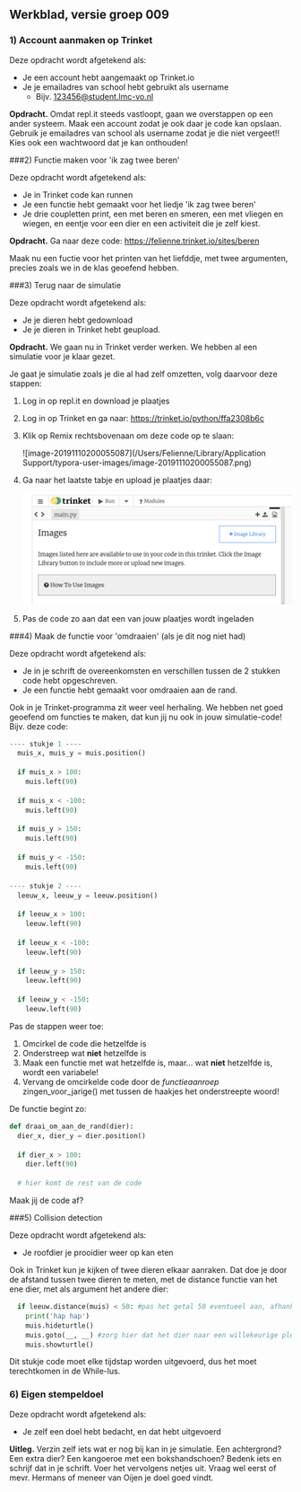 ## Werkblad, versie groep 009

### 1) Account aanmaken op Trinket

Deze opdracht wordt afgetekend als:

- Je een account hebt aangemaakt op Trinket.io
- Je je emailadres van school hebt gebruikt als username
  - Bijv. 123456@student.lmc-vo.nl

**Opdracht.** Omdat repl.it steeds vastloopt, gaan we overstappen op een ander systeem. Maak een account zodat je ook daar je code kan opslaan. 
Gebruik je emailadres van school als username zodat je die niet vergeet!!
Kies ook een wachtwoord dat je kan onthouden!

###2) Functie maken voor 'ik zag twee beren'

Deze opdracht wordt afgetekend als:

- Je in Trinket code kan runnen
- Je een functie hebt gemaakt voor het liedje 'ik zag twee beren'
- Je drie coupletten print, een met beren en smeren, een met vliegen en wiegen, en eentje voor een dier en een activiteit die je zelf kiest.

**Opdracht.** Ga naar deze code: https://felienne.trinket.io/sites/beren

Maak nu een fuctie voor het printen van het liefddje, met twee argumenten, precies zoals we in de klas geoefend hebben.

###3) Terug naar de simulatie

Deze opdracht wordt afgetekend als:

- Je je dieren hebt gedownload 
- Je je dieren in Trinket hebt geupload.

**Opdracht.** We gaan nu in Trinket verder werken. We hebben al een simulatie voor je klaar gezet.

Je gaat je simulatie zoals je die al had zelf omzetten, volg daarvoor deze stappen:

1. Log in op repl.it en download je plaatjes

2. Log in op Trinket en ga naar: https://trinket.io/python/ffa2308b6c

3. Klik op Remix rechtsbovenaan om deze code op te slaan:

   ![image-20191110200055087](/Users/Felienne/Library/Application Support/typora-user-images/image-20191110200055087.png)

4. Ga naar het laatste tabje en upload je plaatjes daar:

   ![image-20191108191004918](./afb/image-20191108191004918.png)

5. Pas de code zo aan dat een van jouw plaatjes wordt ingeladen

###4) Maak de functie voor 'omdraaien' (als je dit nog niet had)

Deze opdracht wordt afgetekend als:

- Je in je schrift de overeenkomsten en verschillen tussen de 2 stukken code hebt opgeschreven.
- Je een functie hebt gemaakt voor omdraaien aan de rand.

Ook in je Trinket-programma zit weer veel herhaling. We hebben net goed geoefend om functies te maken, dat kun jij nu ook in jouw simulatie-code! Bijv. deze code:

```python
---- stukje 1 ----
  muis_x, muis_y = muis.position()
  
  if muis_x > 100:
    muis.left(90)

  if muis_x < -100:
    muis.left(90)
     
  if muis_y > 150:
    muis.left(90)
    
  if muis_y < -150:
    muis.left(90)
    
---- stukje 2 ----
  leeuw_x, leeuw_y = leeuw.position()
  
  if leeuw_x > 100:
    leeuw.left(90)

  if leeuw_x < -100:
    leeuw.left(90)
     
  if leeuw_y > 150:
    leeuw.left(90)
    
  if leeuw_y < -150:
    leeuw.left(90)
```
Pas de stappen weer toe:

1. Omcirkel de code die hetzelfde is
2. Onderstreep wat **niet** hetzelfde is
3. Maak een functie met wat hetzelfde is, maar... wat **niet** hetzelfde is, wordt een variabele!
4. Vervang de omcirkelde code door de *functieaanroep* zingen_voor_jarige() met tussen de haakjes het onderstreepte woord!

De functie begint zo:

```python
def draai_om_aan_de_rand(dier):
  dier_x, dier_y = dier.position()
  
  if dier_x > 100:
    dier.left(90)

  # hier komt de rest van de code 
```

Maak jij de code af?

###5) Collision detection

Deze opdracht wordt afgetekend als:

- Je roofdier je prooidier weer op kan eten

Ook in Trinket kun je kijken of twee dieren elkaar aanraken. Dat doe je door de afstand tussen twee dieren te meten, met de distance functie van het ene dier, met als argument het andere dier: 

```python
  if leeuw.distance(muis) < 50: #pas het getal 50 eventueel aan, afhankelijk van de grootte van je plaatjes
    print('hap hap')
    muis.hideturtle()
    muis.goto(__, __) #zorg hier dat het dier naar een willekeurige plek verplaatst
    muis.showturtle()
```
Dit stukje code moet elke tijdstap worden uitgevoerd, dus het moet terechtkomen in de While-lus.

### 6) Eigen stempeldoel 

Deze opdracht wordt afgetekend als:

- Je zelf een doel hebt bedacht, en dat hebt uitgevoerd

**Uitleg.** Verzin zelf iets wat er nog bij kan in je simulatie. Een achtergrond? Een extra dier? Een kangoeroe met een bokshandschoen? Bedenk iets en schrijf dat in je schrift. Voer het vervolgens netjes uit. Vraag wel eerst of mevr. Hermans of meneer van Oijen je doel goed vindt.



